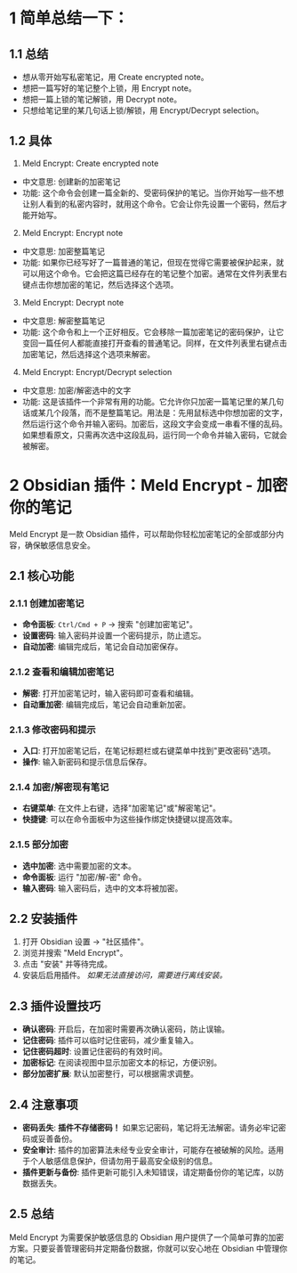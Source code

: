 # 1 简单总结一下：
## 1.1 总结
- 想从零开始写私密笔记，用 Create encrypted note。
- 想把一篇写好的笔记整个上锁，用 Encrypt note。
- 想把一篇上锁的笔记解锁，用 Decrypt note。
- 只想给笔记里的某几句话上锁/解锁，用 Encrypt/Decrypt selection。
## 1.2 具体
1. Meld Encrypt: Create encrypted note
- 中文意思: 创建新的加密笔记
- 功能: 这个命令会创建一篇全新的、受密码保护的笔记。当你开始写一些不想让别人看到的私密内容时，就用这个命令。它会让你先设置一个密码，然后才能开始写。
2. Meld Encrypt: Encrypt note
- 中文意思: 加密整篇笔记
- 功能: 如果你已经写好了一篇普通的笔记，但现在觉得它需要被保护起来，就可以用这个命令。它会把这篇已经存在的笔记整个加密。通常在文件列表里右键点击你想加密的笔记，然后选择这个选项。
3. Meld Encrypt: Decrypt note
- 中文意思: 解密整篇笔记
- 功能: 这个命令和上一个正好相反。它会移除一篇加密笔记的密码保护，让它变回一篇任何人都能直接打开查看的普通笔记。同样，在文件列表里右键点击加密笔记，然后选择这个选项来解密。
4. Meld Encrypt: Encrypt/Decrypt selection
- 中文意思: 加密/解密选中的文字
- 功能: 这是该插件一个非常有用的功能。它允许你只加密一篇笔记里的某几句话或某几个段落，而不是整篇笔记。用法是：先用鼠标选中你想加密的文字，然后运行这个命令并输入密码。加密后，这段文字会变成一串看不懂的乱码。如果想看原文，只需再次选中这段乱码，运行同一个命令并输入密码，它就会被解密。
# 2 Obsidian 插件：Meld Encrypt - 加密你的笔记
Meld Encrypt 是一款 Obsidian 插件，可以帮助你轻松加密笔记的全部或部分内容，确保敏感信息安全。
## 2.1 核心功能
### 2.1.1 创建加密笔记
- **命令面板**: `Ctrl/Cmd + P` -> 搜索 "创建加密笔记"。
- **设置密码**: 输入密码并设置一个密码提示，防止遗忘。
- **自动加密**: 编辑完成后，笔记会自动加密保存。
### 2.1.2 查看和编辑加密笔记
- **解密**: 打开加密笔记时，输入密码即可查看和编辑。
- **自动重加密**: 编辑完成后，笔记会自动重新加密。
### 2.1.3 修改密码和提示
- **入口**: 打开加密笔记后，在笔记标题栏或右键菜单中找到"更改密码"选项。
- **操作**: 输入新密码和提示信息后保存。
### 2.1.4 加密/解密现有笔记
- **右键菜单**: 在文件上右键，选择"加密笔记"或"解密笔记"。
- **快捷键**: 可以在命令面板中为这些操作绑定快捷键以提高效率。
### 2.1.5 部分加密
- **选中加密**: 选中需要加密的文本。
- **命令面板**: 运行 "加密/解-密" 命令。
- **输入密码**: 输入密码后，选中的文本将被加密。
## 2.2 安装插件
1.  打开 Obsidian 设置 -> "社区插件"。
2.  浏览并搜索 "Meld Encrypt"。
3.  点击 "安装" 并等待完成。
4.  安装后启用插件。
*如果无法直接访问，需要进行离线安装。*
## 2.3 插件设置技巧
- **确认密码**: 开启后，在加密时需要再次确认密码，防止误输。
- **记住密码**: 插件可以临时记住密码，减少重复输入。
- **记住密码超时**: 设置记住密码的有效时间。
- **加密标记**: 在阅读视图中显示加密文本的标记，方便识别。
- **部分加密扩展**: 默认加密整行，可以根据需求调整。
## 2.4 注意事项
- **密码丢失**: **插件不存储密码！** 如果忘记密码，笔记将无法解密。请务必牢记密码或妥善备份。
- **安全审计**: 插件的加密算法未经专业安全审计，可能存在被破解的风险。适用于个人敏感信息保护，但请勿用于最高安全级别的信息。
- **插件更新与备份**: 插件更新可能引入未知错误，请定期备份你的笔记库，以防数据丢失。
## 2.5 总结
Meld Encrypt 为需要保护敏感信息的 Obsidian 用户提供了一个简单可靠的加密方案。只要妥善管理密码并定期备份数据，你就可以安心地在 Obsidian 中管理你的笔记。
